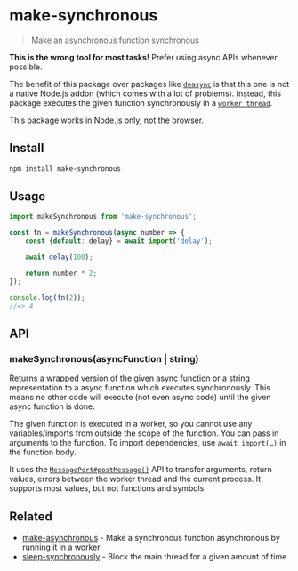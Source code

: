 # make-synchronous

> Make an asynchronous function synchronous

**This is the wrong tool for most tasks!** Prefer using async APIs whenever possible.

The benefit of this package over packages like [`deasync`](https://github.com/abbr/deasync) is that this one is not a native Node.js addon (which comes with a lot of problems). Instead, this package executes the given function synchronously in a [`worker thread`](https://nodejs.org/docs/latest/api/worker_threads.html).

This package works in Node.js only, not the browser.

## Install

```sh
npm install make-synchronous
```

## Usage

```js
import makeSynchronous from 'make-synchronous';

const fn = makeSynchronous(async number => {
	const {default: delay} = await import('delay');

	await delay(100);

	return number * 2;
});

console.log(fn(2));
//=> 4
```

## API

### makeSynchronous(asyncFunction | string)

Returns a wrapped version of the given async function or a string representation to a async function which executes synchronously. This means no other code will execute (not even async code) until the given async function is done.

The given function is executed in a worker, so you cannot use any variables/imports from outside the scope of the function. You can pass in arguments to the function. To import dependencies, use `await import(…)` in the function body.

It uses the [`MessagePort#postMessage()`](https://nodejs.org/api/worker_threads.html#portpostmessagevalue-transferlist) API to transfer arguments, return values, errors between the worker thread and the current process. It supports most values, but not functions and symbols.

## Related

- [make-asynchronous](https://github.com/sindresorhus/make-asynchronous) - Make a synchronous function asynchronous by running it in a worker
- [sleep-synchronously](https://github.com/sindresorhus/sleep-synchronously) - Block the main thread for a given amount of time

